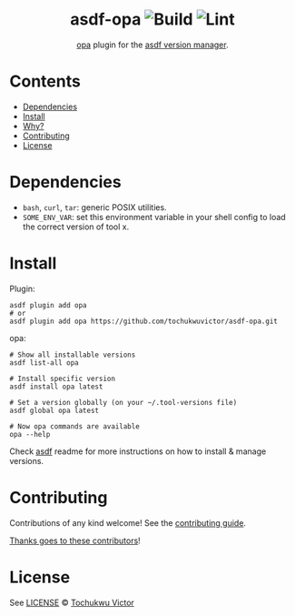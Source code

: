 <div align="center">

# asdf-opa ![Build](https://github.com/tochukwuvictor/asdf-opa/workflows/Build/badge.svg) ![Lint](https://github.com/tochukwuvictor/asdf-opa/workflows/Lint/badge.svg)

[opa](https://github.com/open-policy-agent/opa) plugin for the [asdf version manager](https://asdf-vm.com).

</div>

# Contents

- [Dependencies](#dependencies)
- [Install](#install)
- [Why?](#why)
- [Contributing](#contributing)
- [License](#license)

# Dependencies

- `bash`, `curl`, `tar`: generic POSIX utilities.
- `SOME_ENV_VAR`: set this environment variable in your shell config to load the correct version of tool x.

# Install

Plugin:

```shell
asdf plugin add opa
# or
asdf plugin add opa https://github.com/tochukwuvictor/asdf-opa.git
```

opa:

```shell
# Show all installable versions
asdf list-all opa

# Install specific version
asdf install opa latest

# Set a version globally (on your ~/.tool-versions file)
asdf global opa latest

# Now opa commands are available
opa --help
```

Check [asdf](https://github.com/asdf-vm/asdf) readme for more instructions on how to
install & manage versions.

# Contributing

Contributions of any kind welcome! See the [contributing guide](contributing.md).

[Thanks goes to these contributors](https://github.com/tochukwuvictor/asdf-opa/graphs/contributors)!

# License

See [LICENSE](LICENSE) © [Tochukwu Victor](https://github.com/tochukwuvictor/)
